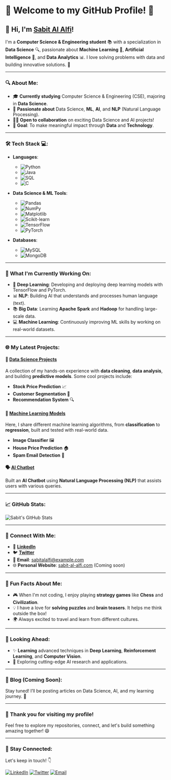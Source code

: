 # 🌟 **Welcome to my GitHub Profile!** 🌟

## 👋 **Hi, I'm [Sabit Al Alfi](https://github.com/eganstark)**! 

I'm a **Computer Science & Engineering student** 📚 with a specialization in **Data Science** 🔍, passionate about **Machine Learning** 🤖, **Artificial Intelligence** 🤖, and **Data Analytics** 📊. I love solving problems with data and building innovative solutions. 🚀

---

### 🔍 **About Me**:
- 🎓 **Currently studying** Computer Science & Engineering (CSE), majoring in **Data Science**.
- 🌱 **Passionate about** Data Science, **ML**, **AI**, and **NLP** (Natural Language Processing).
- 👨‍💻 **Open to collaboration** on exciting Data Science and AI projects!
- 🎯 **Goal**: To make meaningful impact through **Data** and **Technology**.

---

### 🛠️ **Tech Stack** 💻:

- **Languages**:  
  - ![Python](https://img.shields.io/badge/-Python-3776AB?style=flat&logo=python&logoColor=white)
  - ![Java](https://img.shields.io/badge/-Java-007396?style=flat&logo=java&logoColor=white)
  - ![SQL](https://img.shields.io/badge/-SQL-003B57?style=flat&logo=postgresql&logoColor=white)
  - ![C](https://img.shields.io/badge/-C-003B57?style=flat&logo=postgresql&logoColor=white)

- **Data Science & ML Tools**:  
  - ![Pandas](https://img.shields.io/badge/-Pandas-150458?style=flat&logo=pandas&logoColor=white)
  - ![NumPy](https://img.shields.io/badge/-NumPy-013243?style=flat&logo=numpy&logoColor=white)
  - ![Matplotlib](https://img.shields.io/badge/-Matplotlib-003B57?style=flat&logo=matplotlib&logoColor=white)
  - ![Scikit-learn](https://img.shields.io/badge/-Scikit--learn-F7931E?style=flat&logo=scikit-learn&logoColor=white)
  - ![TensorFlow](https://img.shields.io/badge/-TensorFlow-FF6F00?style=flat&logo=tensorflow&logoColor=white)
  - ![PyTorch](https://img.shields.io/badge/-PyTorch-EE4C2C?style=flat&logo=pytorch&logoColor=white)

- **Databases**:  
  - ![MySQL](https://img.shields.io/badge/-MySQL-4479A1?style=flat&logo=mysql&logoColor=white)
  - ![MongoDB](https://img.shields.io/badge/-MongoDB-47A248?style=flat&logo=mongodb&logoColor=white)

---

### 🚀 **What I'm Currently Working On**:

- 🧠 **Deep Learning**: Developing and deploying deep learning models with TensorFlow and PyTorch.
- 📊 **NLP**: Building AI that understands and processes human language (text).
- 📚 **Big Data**: Learning **Apache Spark** and **Hadoop** for handling large-scale data.
- 💻 **Machine Learning**: Continuously improving ML skills by working on real-world datasets.

---

### 🌐 **My Latest Projects**:

#### 🚀 **[Data Science Projects](https://github.com/sabit-al-alfi/Data-Science-Projects)**  
A collection of my hands-on experience with **data cleaning**, **data analysis**, and building **predictive models**. Some cool projects include:

- **Stock Price Prediction** 📈
- **Customer Segmentation** 🛒
- **Recommendation System** 🔍

#### 🤖 **[Machine Learning Models](https://github.com/sabit-al-alfi/Machine-Learning-Models)**  
Here, I share different machine learning algorithms, from **classification** to **regression**, built and tested with real-world data.

- **Image Classifier** 🖼️
- **House Price Prediction** 🏠
- **Spam Email Detection** 📧

#### 🗣️ **[AI Chatbot](https://github.com/sabit-al-alfi/AI-Chatbot)**  
Built an **AI Chatbot** using **Natural Language Processing (NLP)** that assists users with various queries.

---

### 📈 **GitHub Stats**:

![Sabit's GitHub Stats](https://github-readme-stats.vercel.app/api?username=eganstark&show_icons=true&count_private=true&hide=prs&theme=highcontrast)

---

### 🤝 **Connect With Me**:

- 💼 **[LinkedIn](https://www.linkedin.com/in/sabit-al-alfi)**  
- 🐦 **[Twitter](https://twitter.com/SabitAlAlfi)**  
- 📧 **Email**: sabitalalfi@example.com  
- 🌐 **Personal Website**: [sabit-al-alfi.com](https://sabit-al-alfi.com) (Coming soon)

---

### 🌟 **Fun Facts About Me**:

- 🎮 When I'm not coding, I enjoy playing **strategy games** like **Chess** and **Civilization**.
- 💡 I have a love for **solving puzzles** and **brain teasers**. It helps me think outside the box!
- 🌍 Always excited to travel and learn from different cultures.

---

### 🔮 **Looking Ahead**:
- ✨ **Learning** advanced techniques in **Deep Learning**, **Reinforcement Learning**, and **Computer Vision**.
- 🚀 Exploring cutting-edge AI research and applications.

---

### 📝 **Blog (Coming Soon)**:

Stay tuned! I’ll be posting articles on Data Science, AI, and my learning journey. 📝

---

### 💬 **Thank you for visiting my profile!**  
Feel free to explore my repositories, connect, and let's build something amazing together! 😄

---

### 📍 **Stay Connected:**

Let's keep in touch! 👇

[![LinkedIn](https://img.shields.io/badge/LinkedIn-%230077B5.svg?style=flat&logo=linkedin&logoColor=white)](https://www.linkedin.com/in/sabit-al-alfi) 
[![Twitter](https://img.shields.io/badge/Twitter-%231DA1F2.svg?style=flat&logo=twitter&logoColor=white)](https://twitter.com/SabitAlAlfi) 
[![Email](https://img.shields.io/badge/Email-%23D44638.svg?style=flat&logo=gmail&logoColor=white)](mailto:sabitalalfi@example.com)
